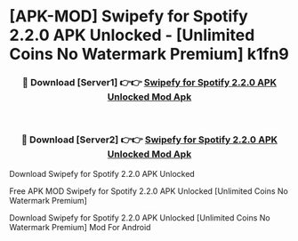 # [APK-MOD] Swipefy for Spotify 2.2.0 APK Unlocked - [Unlimited Coins No Watermark Premium] k1fn9



<div align="center">
<h3>🔴 Download [Server1] 👉👉 <a href="https://momento.my/?title=Swipefy_for_Spotify_2.2.0_APK_Unlocked">Swipefy for Spotify 2.2.0 APK Unlocked Mod Apk</a></h3><br>

<h3>🔴 Download [Server2] 👉👉 <a href="https://momento.my/?title=Swipefy_for_Spotify_2.2.0_APK_Unlocked">Swipefy for Spotify 2.2.0 APK Unlocked Mod Apk</a></h3>
</div>



Download Swipefy for Spotify 2.2.0 APK Unlocked 

Free APK MOD Swipefy for Spotify 2.2.0 APK Unlocked [Unlimited Coins No Watermark Premium]

Download Swipefy for Spotify 2.2.0 APK Unlocked [Unlimited Coins No Watermark Premium] Mod For Android

